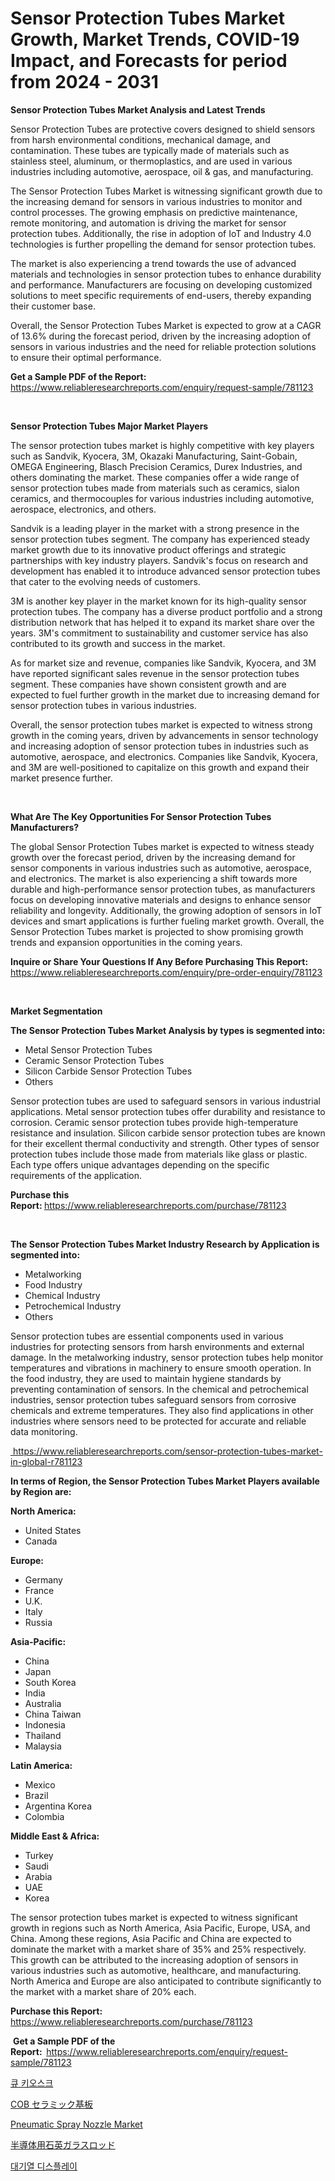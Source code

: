 <p><h1>Sensor Protection Tubes Market Growth, Market Trends, COVID-19 Impact, and Forecasts for period from 2024 - 2031</h1></p><p><strong>Sensor Protection Tubes Market Analysis and Latest Trends</strong></p>
<p><p>Sensor Protection Tubes are protective covers designed to shield sensors from harsh environmental conditions, mechanical damage, and contamination. These tubes are typically made of materials such as stainless steel, aluminum, or thermoplastics, and are used in various industries including automotive, aerospace, oil & gas, and manufacturing.</p><p>The Sensor Protection Tubes Market is witnessing significant growth due to the increasing demand for sensors in various industries to monitor and control processes. The growing emphasis on predictive maintenance, remote monitoring, and automation is driving the market for sensor protection tubes. Additionally, the rise in adoption of IoT and Industry 4.0 technologies is further propelling the demand for sensor protection tubes.</p><p>The market is also experiencing a trend towards the use of advanced materials and technologies in sensor protection tubes to enhance durability and performance. Manufacturers are focusing on developing customized solutions to meet specific requirements of end-users, thereby expanding their customer base.</p><p>Overall, the Sensor Protection Tubes Market is expected to grow at a CAGR of 13.6% during the forecast period, driven by the increasing adoption of sensors in various industries and the need for reliable protection solutions to ensure their optimal performance.</p></p>
<p><strong>Get a Sample PDF of the Report:&nbsp;</strong> <a href="https://www.reliableresearchreports.com/enquiry/request-sample/781123">https://www.reliableresearchreports.com/enquiry/request-sample/781123</a></p>
<p>&nbsp;</p>
<p><strong>Sensor Protection Tubes Major Market Players</strong></p>
<p><p>The sensor protection tubes market is highly competitive with key players such as Sandvik, Kyocera, 3M, Okazaki Manufacturing, Saint-Gobain, OMEGA Engineering, Blasch Precision Ceramics, Durex Industries, and others dominating the market. These companies offer a wide range of sensor protection tubes made from materials such as ceramics, sialon ceramics, and thermocouples for various industries including automotive, aerospace, electronics, and others.</p><p>Sandvik is a leading player in the market with a strong presence in the sensor protection tubes segment. The company has experienced steady market growth due to its innovative product offerings and strategic partnerships with key industry players. Sandvik's focus on research and development has enabled it to introduce advanced sensor protection tubes that cater to the evolving needs of customers.</p><p>3M is another key player in the market known for its high-quality sensor protection tubes. The company has a diverse product portfolio and a strong distribution network that has helped it to expand its market share over the years. 3M's commitment to sustainability and customer service has also contributed to its growth and success in the market.</p><p>As for market size and revenue, companies like Sandvik, Kyocera, and 3M have reported significant sales revenue in the sensor protection tubes segment. These companies have shown consistent growth and are expected to fuel further growth in the market due to increasing demand for sensor protection tubes in various industries.</p><p>Overall, the sensor protection tubes market is expected to witness strong growth in the coming years, driven by advancements in sensor technology and increasing adoption of sensor protection tubes in industries such as automotive, aerospace, and electronics. Companies like Sandvik, Kyocera, and 3M are well-positioned to capitalize on this growth and expand their market presence further.</p></p>
<p>&nbsp;</p>
<p><strong>What Are The Key Opportunities For Sensor Protection Tubes Manufacturers?</strong></p>
<p><p>The global Sensor Protection Tubes market is expected to witness steady growth over the forecast period, driven by the increasing demand for sensor components in various industries such as automotive, aerospace, and electronics. The market is also experiencing a shift towards more durable and high-performance sensor protection tubes, as manufacturers focus on developing innovative materials and designs to enhance sensor reliability and longevity. Additionally, the growing adoption of sensors in IoT devices and smart applications is further fueling market growth. Overall, the Sensor Protection Tubes market is projected to show promising growth trends and expansion opportunities in the coming years.</p></p>
<p><strong>Inquire or Share Your Questions If Any Before Purchasing This Report:</strong> <a href="https://www.reliableresearchreports.com/enquiry/pre-order-enquiry/781123">https://www.reliableresearchreports.com/enquiry/pre-order-enquiry/781123</a></p>
<p>&nbsp;</p>
<p><strong>Market Segmentation</strong></p>
<p><strong>The Sensor Protection Tubes Market Analysis by types is segmented into:</strong></p>
<p><ul><li>Metal Sensor Protection Tubes</li><li>Ceramic Sensor Protection Tubes</li><li>Silicon Carbide Sensor Protection Tubes</li><li>Others</li></ul></p>
<p><p>Sensor protection tubes are used to safeguard sensors in various industrial applications. Metal sensor protection tubes offer durability and resistance to corrosion. Ceramic sensor protection tubes provide high-temperature resistance and insulation. Silicon carbide sensor protection tubes are known for their excellent thermal conductivity and strength. Other types of sensor protection tubes include those made from materials like glass or plastic. Each type offers unique advantages depending on the specific requirements of the application.</p></p>
<p><strong>Purchase this Report:&nbsp;</strong><a href="https://www.reliableresearchreports.com/purchase/781123">https://www.reliableresearchreports.com/purchase/781123</a></p>
<p>&nbsp;</p>
<p><strong>The Sensor Protection Tubes Market Industry Research by Application is segmented into:</strong></p>
<p><ul><li>Metalworking</li><li>Food Industry</li><li>Chemical Industry</li><li>Petrochemical Industry</li><li>Others</li></ul></p>
<p><p>Sensor protection tubes are essential components used in various industries for protecting sensors from harsh environments and external damage. In the metalworking industry, sensor protection tubes help monitor temperatures and vibrations in machinery to ensure smooth operation. In the food industry, they are used to maintain hygiene standards by preventing contamination of sensors. In the chemical and petrochemical industries, sensor protection tubes safeguard sensors from corrosive chemicals and extreme temperatures. They also find applications in other industries where sensors need to be protected for accurate and reliable data monitoring.</p></p>
<p><a href="https://www.reliableresearchreports.com/sensor-protection-tubes-market-in-global-r781123">&nbsp;https://www.reliableresearchreports.com/sensor-protection-tubes-market-in-global-r781123</a></p>
<p><strong>In terms of Region, the Sensor Protection Tubes Market Players available by Region are:</strong></p>
<p>
    <p> <strong> North America: </strong>
        <ul>
            <li>United States</li>
            <li>Canada</li>
        </ul>
        </p> 
    <p> <strong> Europe: </strong>
        <ul>
            <li>Germany</li>
            <li>France</li>
            <li>U.K.</li>
            <li>Italy</li>
            <li>Russia</li>
        </ul>
        </p> 
    <p> <strong> Asia-Pacific: </strong>
        <ul>
            <li>China</li>
            <li>Japan</li>
            <li>South Korea</li>
            <li>India</li>
            <li>Australia</li>
            <li>China Taiwan</li>
            <li>Indonesia</li>
            <li>Thailand</li>
            <li>Malaysia</li>
        </ul>
        </p> 
    <p> <strong> Latin America: </strong>
        <ul>
            <li>Mexico</li>
            <li>Brazil</li>
            <li>Argentina Korea</li>
            <li>Colombia</li>
        </ul>
        </p> 
    <p> <strong> Middle East & Africa: </strong>
        <ul>
            <li>Turkey</li>
            <li>Saudi</li>
            <li>Arabia</li>
            <li>UAE</li>
            <li>Korea</li>
        </ul>
    </p>
    </p>
<p><p>The sensor protection tubes market is expected to witness significant growth in regions such as North America, Asia Pacific, Europe, USA, and China. Among these regions, Asia Pacific and China are expected to dominate the market with a market share of 35% and 25% respectively. This growth can be attributed to the increasing adoption of sensors in various industries such as automotive, healthcare, and manufacturing. North America and Europe are also anticipated to contribute significantly to the market with a market share of 20% each.</p></p>
<p><strong>Purchase this Report: </strong><a href="https://www.reliableresearchreports.com/purchase/781123">https://www.reliableresearchreports.com/purchase/781123</a></p>
<p>&nbsp;<strong>Get a Sample PDF of the Report:&nbsp;&nbsp;</strong><a href="https://www.reliableresearchreports.com/enquiry/request-sample/781123">https://www.reliableresearchreports.com/enquiry/request-sample/781123</a></p>
<p><strong></strong></p>
<p><p><a href="https://github.com/vss5505pa7z1p/Market-Research-Report-List-2/blob/main/4858435105360.md">큐 키오스크</a></p><p><a href="https://github.com/tubbs463/Market-Research-Report-List-1/blob/main/4989703110621.md">COB セラミック基板</a></p><p><a href="https://github.com/ruddyyedelwadw/Market-Research-Report-List-2/blob/main/pneumatic-spray-nozzle-market.md">Pneumatic Spray Nozzle Market</a></p><p><a href="https://github.com/decker5351/Market-Research-Report-List-1/blob/main/3653853110620.md">半導体用石英ガラスロッド</a></p><p><a href="https://github.com/konokaryan/Market-Research-Report-List-1/blob/main/1225914105359.md">대기열 디스플레이</a></p></p>